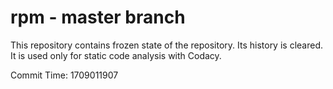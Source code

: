 # rpm - master branch

This repository contains frozen state of the repository.
Its history is cleared. It is used only for static code
analysis with Codacy.

Commit Time: 1709011907